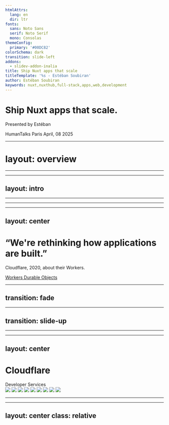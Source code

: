 ```yaml
---
htmlAttrs:
  lang: en
  dir: ltr
fonts:
  sans: Noto Sans
  serif: Noto Serif
  mono: Consolas
themeConfig:
  primary: '#00DC82'
colorSchema: dark
transition: slide-left
addons:
  - slidev-addon-inalia
title: Ship Nuxt apps that scale
titleTemplate: '%s - Estéban Soubiran'
author: Estéban Soubiran
keywords: nuxt,nuxthub,full-stack,apps,web,development
---
```


<div class="relative">
  <h1 class="text-center font-serif pb-36">Ship <span class="text-primary">Nuxt</span> apps that scale.</h1>
  <p class="absolute left-1/2 transform translate -translate-x-1/2 top-24 op-60">
    Presented by Estéban
  </p>
</div>

<Globe class="absolute z-10 top-2/5 left-1/2 transform -translate-x-1/2" :size="1000" :speed="0.001" :markers="[{ location: [44.833328, -0.56667], size: 0.04 }]" />

<div class="absolute right-6 bottom-6 flex flex-col gap-4 items-end">
  <span class="text-sm op-40">HumanTalks Paris</span>
  <span class="text-xs op-20 mt--4">April, 08 2025</span>
</div>

<!--

Hello everyone,

I'm thrilled to be here today at HumanTalks Paris.

Since the launch of Nuxt 3, the tagline has been "Create performant and production-grade full-stack web apps". But what does that really mean and how does it stand today?

And prepare your phone, you'll have a QR code to scan in a few slides.

 -->

---
# layout: overview
---

---
layout: intro
---

<!--
Before we dive into the topic, let me introduce myself.

I'm Estéban and I been using Nuxt for years now. I create some [click] modules like Nuxt Authorization to manage permissions within an app and [click] I write articles about everything I play with like Vue, Nuxt, VitePress, and Laravel.

[click] You can easily find me online if you want to follow my work or ask me questions.
-->

---


<!-- TODO: Inalia: Do you know Nuxt? -->

---

<!-- TODO: what is Nuxt -->

<!--

ref: https://www.youtube.com/watch?v=ajUJ1ZNiaZ8

- a progressive framework built on Vue.js and Nitro
- zero-effort with great DX
- best practices built-in
- fully configurable & easily extensible

avec une timeline

first commit en ocotver 2026
v1 en january 2018
v2 en september 2018
v3 first commit en july 2020
v3 en november 2022
v4 coming (soon?)

 -->


---
layout: center
---

<div class="i-logos-cloudflare-icon absolute z--10 w-60 h-60 top-20 left-12 op-20" />

<h1 class="font-serif">
  “We're rethinking how applications are built.”
</h1>

<p class="text-end">
  Cloudflare, 2020, about their Workers.
</p>

<div class="absolute right-6 bottom-6 flex flex-col gap-4 items-end">
  <a href="https://blog.cloudflare.com/introducing-workers-durable-objects/" class="text-xs op-20">Workers Durable Objects</a>
</div>

<!--

"We're rethinking how applications are built."

This quote isn't mine but from Cloudflare in 2020, referring to their Workers. Workers are JavaScript code that runs on the Cloudflare Edge network, but we'll that later.

By the end of this presentation, you'll have all the keys to understand why this quote is so important and how it reflects on Cloudflare's services. But before that, let's understand how applications are built today.

 -->

---
transition: fade
---

<Inalia
  question="What are the essential needs for a web application?"
  type="multiple_select"
  chart="donut"
  :data="[
    { label: 'Database', count: 25, color: '#aeffde' }, { label: 'KV Store', count: 12, color: '#2bfda7' }, { label: 'Blob Storage', count: 6, color: '#00c06d' }, { label: 'Queue', count: 8, color: '#009658' }, { label: 'Mailer', count: 10, color: '#07603e' }
  ]"
/>

<!--
What are the essential needs for a web application?

This is the question I'm asking you today. You have 30 seconds to answer. You can scan the QR code on the screen or go to the URL on your phone.

This question will ensure we're all on the same page, and it'll help us understand Cloudflare's services later.

Hmm, very interesting results.

And the answer is... all of them! Every web application needs a database, a KV store, a blob storage, a queue, and a mailer. Without one of these, creating a serious web application becomes very difficult. Interestingly, in a traditional app, you might consolidate your KV store and queue into the database to simplify your architecture.
-->

---
transition: slide-up
---

<OriginServer />

<!--
Once you have your application, you need to deploy it somewhere to make it accessible to everyone.

Traditionally, you'd deploy your application on a single server in one location. This server, known as the origin server, is the source of truth for your application.

The farther users are from your server's location, the slower your application will be for them.

For example, an application deployed in Paris is fast for European users, but for users in regions like Oceania, such as Sydney, it starts to get slow, which can be a problem.

Now that we know how traditional applications are built and deployed, let's see how Cloudflare is rethinking this.
-->

---

<CloudflareNetwork />

<!--
First, let's talk about Cloudflare's network, which is the foundation of all their services. With a network of over 330 (three hundred and thirty) data centers—each little orange dot on the map—Cloudflare is within 50 milliseconds of 99% of the world's population. This is incredible!

And unlike traditional providers with regions like 'eu-west-3' or 'us-east-1,' Cloudflare has a single global region: Earth. This means your code is deployed near everyone in the world without you having to manage it.
-->

---
layout: center
---

<div class="relative">
  <h1 font="serif" text="center" flex="~ row items-center gap-4">
    <span i-logos-cloudflare-icon w="16" h="16" inline-block></span>
    <span>Cloudflare</span>
  </h1>

  <div class="absolute right-0 bottom--1 text-xs op-40">
    Developer Services
  </div>
</div>

<v-click at="1">
  <Card class="mt-12 flex flex-row justify-center items-center gap-2 overflow-hidden">
    <v-clicks>
      <img class="w-8" src="/cf-kv.svg" />
      <img class="w-8" src="/cf-d1.svg" />
      <img class="w-7" src="/cf-r2.svg" />
      <img class="w-8" src="/cf-queues.svg" />
    </v-clicks>
  </Card>
</v-click>

<v-click at="5">
  <Card class="mt-8 flex flex-row justify-center items-center gap-2 overflow-hidden">
    <v-clicks>
      <img class="w-8" src="/cf-pages.svg" />
      <img class="w-8" src="/cf-vectorize.svg" />
      <img class="w-8" src="/cf-web-analytics.svg" />
      <img class="w-8" src="/cf-workflows.svg" />
      <img class="w-8" src="/cf-do.svg" />
    </v-clicks>
  </Card>
</v-click>

<CloudflareNetworkGlobe v-click class="absolute -z-1 left-1/2 top-2/5 transform -translate-x-1/2 op-60" :size="600" />

<!--

On top of their network, Cloudflare has built a set of services that developers can use to make their applications.

Do you remember the essential needs for a web application we talked about earlier?

There was a KV store, a database, a blob storage, a queue, and a mailer.

Interestingly, Cloudflare provides a service for nearly all of them.

1. [click] KV Store for distributed key-value storage.
2. [click] D1 for a scalable SQL database.
3. [click] R2 for the blob storage.
4. [click] Queues for handling async tasks.

The only thing missing is the mailer, but maybe one day?

These are all primitives. But because of their distributed and serverless nature, Cloudflare can provide a range of high-level services that use these primitives:

5. [click] Pages to deploy full-stack applications in seconds.
6. [click] Vectorize and Workers AI to build and deploy AI applications.
7. [click] Web Analytics to track and analyze your web traffic.
8. [click] Workflows to automate your applications.
9. [click] Durable Objects to coordinate multiple clients.

And each time, the idea is always the same, you write the code and they take care of the rest. They deploy it on their region Earth [click] , and every services are interconnected.

The developer experience is incredible, and you can access services that were previously unthinkable.

But with all these services, the complexity increases and integrates them into a framework can be a challenge. It's a new paradigm that's need to be understood and tame.

 -->

---

<NuxtHubBento />

<!--
And that's where NuxtHub comes in.

We all know the love from Nuxt for a good Developer Experience.

NuxtHub is your full-stack companion to build, deploy and manage your Nuxt applications that makes usage of Cloudflare services a breeze.

First, [click] it's a module that wraps all Cloudflare primitives, the KV store, D1, R2, and queues. Everything works locally and in production without any code changes.

Then, it's also a CLI to speed up your development and deployment process. [click] You can create a new application, access to the storage remotely, and deploy your application in one minute.

Finally, [click] it's a dashboard to manage your applications. You can see deployment, logs, and even manage your data!

And because it's built on top of Cloudflare's services, [click] you can deploy from a Git repository or add a custom domain in seconds at a very affordable price.

NuxtHub is also adding [click] high-level services like [click] Vectorize, [click] Browser Rendering, [click] Real-time, and [click] Crons.

If you don't believe me, [click] read the words from Sébastien Chopin, creator of Nuxt and NuxtHub.

And the best part ? [click] You can get started today, for free!
-->

---
layout: center
class: relative
---

<!--

TODO: refaire cette slide

Pour finalement en faire 2, une sur la fin du talk et ce qu'il faut retenir (comme daniel)
et une autre sur les questions et ce que les gens ont pensé du talk

 -->

<!-- <h1 text="center" font="serif">Thank you!</h1>

<hr class="border-slate-800 my-12" />

<Card class="flex flex-col p-6">
  <img src="https://github.com/barbapapazes.png" class="mx-auto size-20" />

  <span class="mt-6 text-center text-xl font-serif font-medium">
    Estéban Soubiran
  </span>

  <span class="mt-1 text-center text-sm op-60">
    Freelance web developer and open-source enthusiast.
  </span>

  <Socials class="mt-8" />
</Card> -->

<!--
Thank you! I really hope you enjoyed this presentation. And if you have any questions, feel free to ask in the chat.
-->
